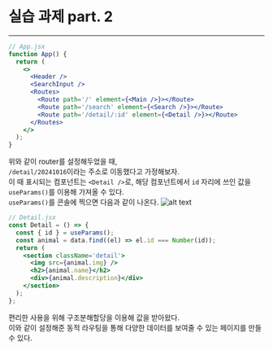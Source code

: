 # 실습 과제 part. 2

---

```jsx
// App.jsx
function App() {
  return (
    <>
      <Header />
      <SearchInput />
      <Routes>
        <Route path='/' element={<Main />}></Route>
        <Route path='/search' element={<Search />}></Route>
        <Route path='/detail/:id' element={<Detail />}></Route>
      </Routes>
    </>
  );
}
```

위와 같이 router를 설정해두었을 때,  
`/detail/20241016`이라는 주소로 이동했다고 가정해보자.  
이 때 표시되는 컴포넌트는 `<Detail />`로,
해당 컴포넌트에서 `id` 자리에 쓰인 값을 `useParams()`를 이용해 가져올 수 있다.  
`useParams()`를 콘솔에 찍으면 다음과 같이 나온다.
![alt text](image.png)

```jsx
// Detail.jsx
const Detail = () => {
  const { id } = useParams();
  const animal = data.find((el) => el.id === Number(id));
  return (
    <section className='detail'>
      <img src={animal.img} />
      <h2>{animal.name}</h2>
      <div>{animal.description}</div>
    </section>
  );
};
```

편리한 사용을 위해 구조분해할당을 이용해 값을 받아왔다.  
이와 같이 설정해준 동적 라우팅을 통해 다양한 데이터를 보여줄 수 있는 페이지를 만들 수 있다.

